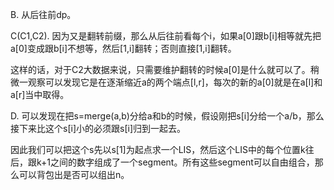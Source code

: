 B. 从后往前dp。

C(C1,C2). 因为又是翻转前缀，那么从后往前看每个i，如果a[0]跟b[i]相等就先把a[0]变成跟b[i]不想等，然后[1,i]翻转；否则直接[1,i]翻转。

   这样的话，对于C2大数据来说，只需要维护翻转的时候a[0]是什么就可以了。稍微一观察可以发现它是在逐渐缩近a的两个端点[l,r]，每次的新的a[0]就是在a[l]和a[r]当中取得。
          
D. 可以发现在把s=merge(a,b)分给a和b的时候，假设刚把s[i]分给一个a/b，那么接下来比这个s[i]小的必须跟s[i]归到一起去。

   因此我们可以把这个s先以s[1]为起点求一个LIS，然后这个LIS中的每个位置k往后，跟k+1之间的数字组成了一个segment。所有这些segment可以自由组合，那么可以背包出是否可以组出n。
